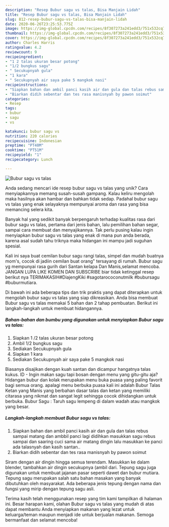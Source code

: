 ```yaml
---
description: "Resep Bubur sagu vs talas, Bisa Manjain Lidah"
title: "Resep Bubur sagu vs talas, Bisa Manjain Lidah"
slug: 812-resep-bubur-sagu-vs-talas-bisa-manjain-lidah
date: 2020-06-26T23:25:53.775Z
image: https://img-global.cpcdn.com/recipes/8f307273a241edd3/751x532cq70/bubur-sagu-vs-talas-foto-resep-utama.jpg
thumbnail: https://img-global.cpcdn.com/recipes/8f307273a241edd3/751x532cq70/bubur-sagu-vs-talas-foto-resep-utama.jpg
cover: https://img-global.cpcdn.com/recipes/8f307273a241edd3/751x532cq70/bubur-sagu-vs-talas-foto-resep-utama.jpg
author: Charles Harris
ratingvalue: 4.2
reviewcount: 9
recipeingredient:
- "1 2 talas ukuran besar potong"
- "1/2 bungkus sagu"
- " Secukupnyah gula"
- "1 kara"
- " Secukupnyah air saya pake 5 mangkok nasi"
recipeinstructions:
- "Siapkan bahan dan ambil panci kasih air dan gula dan talas rebus sampai matang dan ambbil panci lagi didihkan masukkan sagu rebus sampai dan saaring cuci sama air matang dingin lalu masukkan ke panci ada talasnyah dan kasih santan.."
- "Biarkan didih sebentar dan tes rasa manisnyah by pawon soimut"
categories:
- Resep
tags:
- bubur
- sagu
- vs

katakunci: bubur sagu vs 
nutrition: 220 calories
recipecuisine: Indonesian
preptime: "PT40M"
cooktime: "PT51M"
recipeyield: "1"
recipecategory: Lunch

---
```



![Bubur sagu vs talas](https://img-global.cpcdn.com/recipes/8f307273a241edd3/751x532cq70/bubur-sagu-vs-talas-foto-resep-utama.jpg)

Anda sedang mencari ide resep bubur sagu vs talas yang unik? Cara menyiapkannya memang susah-susah gampang. Kalau keliru mengolah maka hasilnya akan hambar dan bahkan tidak sedap. Padahal bubur sagu vs talas yang enak selayaknya mempunyai aroma dan rasa yang bisa memancing selera kita.

Banyak hal yang sedikit banyak berpengaruh terhadap kualitas rasa dari bubur sagu vs talas, pertama dari jenis bahan, lalu pemilihan bahan segar, sampai cara membuat dan menyajikannya. Tak perlu pusing kalau ingin menyiapkan bubur sagu vs talas yang enak di mana pun anda berada, karena asal sudah tahu triknya maka hidangan ini mampu jadi suguhan spesial.

Kali ini saya buat cemilan bubur sagu rangi talas, simpel dan mudah buatnya mom&#39;s, cocok di jadiin cemilan buat orang&#34; tersayang di rumah. Bubur sagu yg mempunyai rasa gurih dari Santan kelapa Dan Manis,selamat mencoba. JANGAN LUPA LIKE KOMEN DAN SUBSCRIBE biar tidak ketinggal resep berikut nya TERIMAKASIH#DiajengKiki #sagotarococonutmilk #bubursagu #buburmutiara.


Di bawah ini ada beberapa tips dan trik praktis yang dapat diterapkan untuk mengolah bubur sagu vs talas yang siap dikreasikan. Anda bisa membuat Bubur sagu vs talas memakai 5 bahan dan 2 tahap pembuatan. Berikut ini langkah-langkah untuk membuat hidangannya.

<!--inarticleads1-->

##### Bahan-bahan dan bumbu yang digunakan untuk menyiapkan Bubur sagu vs talas:

1. Siapkan 1 /2 talas ukuran besar potong
1. Ambil 1/2 bungkus sagu
1. Sediakan  Secukupnyah gula
1. Siapkan 1 kara
1. Sediakan  Secukupnyah air saya pake 5 mangkok nasi


Biasanya disajikan dengan kuah santan dan dicampur hangatnya talas kukus. ID - Ingin makan sagu tapi bosan dengan menu yang gitu-gitu aja? Hidangan bubur dan kolak merupakan menu buka puasa yang paling favorit bagi semua orang. apalagi menu berbuka puasa kali ini adalah Bubur Talas Ketan yang Manis yang berbahan dasar talas dan ketan yang memiliki citarasa yang nikmat dan sangat legit sehingga cocok dihidangkan untuk berbuka. Bubur Sagu : Taruh sagu lempeng di dalam wadah atau mangkok yang besar. 

<!--inarticleads2-->

##### Langkah-langkah membuat Bubur sagu vs talas:

1. Siapkan bahan dan ambil panci kasih air dan gula dan talas rebus sampai matang dan ambbil panci lagi didihkan masukkan sagu rebus sampai dan saaring cuci sama air matang dingin lalu masukkan ke panci ada talasnyah dan kasih santan..
1. Biarkan didih sebentar dan tes rasa manisnyah by pawon soimut


Siram dengan air dingin hingga semua terendam. Masukkan ke dalam blender, tambahkan air dingin secukupnya (ambil dari. Tepung sagu juga digunakan untuk membuat jajanan pasar seperti dawet dan bubur mutiara. Tepung sagu merupakan salah satu bahan masakan yang banyak dibutuhkan oleh masyarakat. Ada beberapa jenis tepung dengan nama dan fungsi yang mirip dengan tepung sagu asli. 

Terima kasih telah menggunakan resep yang tim kami tampilkan di halaman ini. Besar harapan kami, olahan Bubur sagu vs talas yang mudah di atas dapat membantu Anda menyiapkan makanan yang lezat untuk keluarga/teman maupun menjadi ide untuk berjualan makanan. Semoga bermanfaat dan selamat mencoba!

